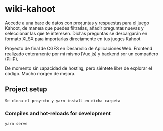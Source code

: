 # wiki-kahoot

Accede a una base de datos con preguntas y respuestas para el juego Kahoot, de manera que puedes filtrarlas, añadir preguntas nuevas y seleccionar las que te interesen. Dichas preguntas se descargarán en formato XLSX para importarlas directamente en tus juegos Kahoot

Proyecto de final de CGFS en Desarrollo de Aplicaciones Web.
Frontend realizado enteramente por mi mismo (Vue.js) y backend por un compañero (PHP).

De momento sin capacidad de hosting, pero siéntete libre de explorar el código. Mucho margen de mejora.

## Project setup

```
Se clona el proyecto y yarn install en dicha carpeta
```

### Compiles and hot-reloads for development

```
yarn serve
```
